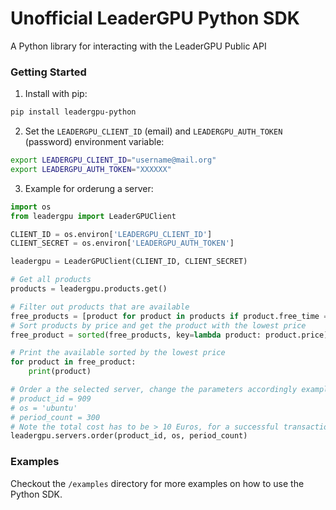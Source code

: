 # Unofficial LeaderGPU Python SDK

A Python library for interacting with the LeaderGPU Public API

### Getting Started

1. Install with pip:

```bash
pip install leadergpu-python
```

2. Set the `LEADERGPU_CLIENT_ID` (email) and `LEADERGPU_AUTH_TOKEN` (password) environment variable:

```bash
export LEADERGPU_CLIENT_ID="username@mail.org"
export LEADERGPU_AUTH_TOKEN="XXXXXX"
```

3. Example for orderung a server:

```python
import os
from leadergpu import LeaderGPUClient

CLIENT_ID = os.environ['LEADERGPU_CLIENT_ID']
CLIENT_SECRET = os.environ['LEADERGPU_AUTH_TOKEN']

leadergpu = LeaderGPUClient(CLIENT_ID, CLIENT_SECRET)

# Get all products
products = leadergpu.products.get()

# Filter out products that are available
free_products = [product for product in products if product.free_time == None]
# Sort products by price and get the product with the lowest price
free_product = sorted(free_products, key=lambda product: product.price)

# Print the available sorted by the lowest price
for product in free_product:
    print(product)

# Order a the selected server, change the parameters accordingly example:
# product_id = 909
# os = 'ubuntu'
# period_count = 300
# Note the total cost has to be > 10 Euros, for a successful transaction
leadergpu.servers.order(product_id, os, period_count)
```
### Examples

Checkout the `/examples` directory for more examples on how to use the Python SDK.

